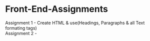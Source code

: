 # Front-End-Assignments
Assignment 1 - Create HTML & use(Headings, Paragraphs & all Text formating tags) <br>
Assignment 2 - 
